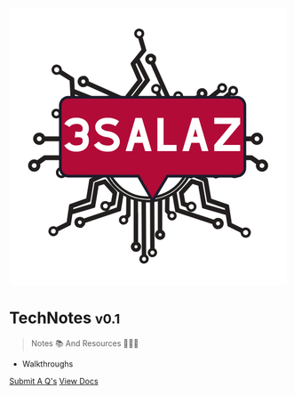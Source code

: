 <!-- _coverpage.md -->

![logo](_media/3salaz-logo.png)

# TechNotes <small>v0.1</small>

> Notes 📚 And Resources 👨🏽‍💻

- Walkthroughs

[Submit A Q's](https://github.com/docsifyjs/docsify/)
[View Docs](#docsify)
